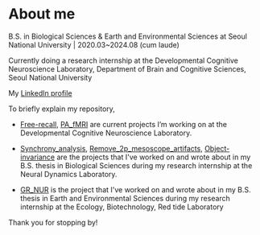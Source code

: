 # About me
B.S. in Biological Sciences 
& Earth and Environmental Sciences 
at Seoul National University | 2020.03~2024.08 (cum laude)

Currently doing a research internship at 
the Developmental Cognitive Neuroscience Laboratory, 
Department of Brain and Cognitive Sciences, Seoul National University

My [LinkedIn profile](www.linkedin.com/in/doyeon-kim-2938a5264)

To briefly explain my repository,
- [Free-recall](https://github.com/kate5285/Free-recall), [PA_fMRI](https://github.com/kate5285/PA_fMRI) are current projects I’m working on at the Developmental Cognitive Neuroscience Laboratory.

- [Synchrony_analysis](https://github.com/kate5285/Synchrony_analysis), [Remove_2p_mesoscope_artifacts](https://github.com/kate5285/Remove_2p_mesoscope_artifacts), [Object-invariance](https://github.com/kate5285/Object-invariance) are the projects that I've worked on and wrote about in my B.S. thesis in Biological Sciences during my research internship at the Neural Dynamics Laboratory.

- [GR_NUR](https://github.com/kate5285/GR_NUR) is the project that I've worked on and wrote about in my B.S. thesis in Earth and Environmental 
Sciences during my research internship at the Ecology, Biotechnology, Red tide Laboratory

Thank you for stopping by!
